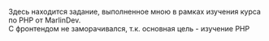 Здесь находится задание, выполненное мною в рамках изучения курса по PHP от MarlinDev. <br>
С фронтендом не заморачивался, т.к. основная цель - изучение PHP
